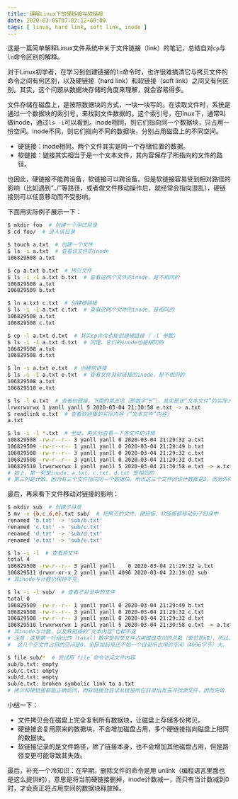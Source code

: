 ```yaml
---
title: 理解Linux下的硬链接与软链接
date: 2020-03-05T07:02:12+08:00
tags: [ linux, hard link, soft link, inode ]
---
```


这是一篇简单解释Linux文件系统中关于文件链接（link）的笔记，总结自对`cp`与`ln`命令区别的解释。

对于Linux初学者，在学习到创建链接的`ln`命令时，也许很难搞清它与拷贝文件的命令之间有何区别，以及硬链接（hard link）和软链接（soft link）之间又有何区别。其实，这个问题从数据块存储的角度来理解，就会容易得多。

文件存储在磁盘上，是按照数据块的方式，一块一块写的。在读取文件时，系统是通过一个数据块的索引号，来找到文件数据的。这个索引号，在linux下，通常叫做inode，通过`ls -i`可以看到。inode相同，则它们指向同一个数据块，只占用一份空间。inode不同，则它们指向不同的数据块，分别占用磁盘上的不同空间。

* 硬链接：inode相同，两个文件其实是同一个存储位置的数据。
* 软链接：链接其实相当于是一个文本文件，其内容保存了所指向的文件的路径。

也因此，硬链接不能跨设备，软链接可以跨设备。但是软链接容易受到相对路径的影响（比如遇到“../”等路径，或者做文件移动操作后，就经常会指向混乱），硬链接则可以任意移动而不受影响。

下面用实际例子展示一下：
```sh
$ mkdir foo  # 创建一个测试目录
$ cd foo/  # 进入该目录

$ touch a.txt  # 创建一个文件
$ ls -i a.txt  # 查看该文件的inode
106829508 a.txt

$ cp a.txt b.txt  # 拷贝文件
$ ls -i -1 a.txt b.txt  # 查看这两个文件的inode，是不相同的
106829508 a.txt
106829509 b.txt

$ ln a.txt c.txt  # 创建硬链接
$ ls -i -1 a.txt c.txt  # 查看这两个文件的inode，是相同的
106829508 a.txt
106829508 c.txt

$ cp -l a.txt d.txt  # 其实cp命令也能创建硬链接（`-l`参数）
$ ls -i -1 a.txt d.txt  # 同理，它们的inode也是相同的
106829508 a.txt
106829508 d.txt

$ ln -s a.txt e.txt  # 创建软链接
$ ls -i -1 a.txt e.txt  # 查看文件及软链接的inode，是不相同的
106829508 a.txt
106829510 e.txt

$ ls -l e.txt  # 查看软链接，下面的第五项（即数字“5”），其实是该“文本文件”的实际大小
lrwxrwxrwx 1 yanll yanll 5 2020-03-04 21:30:58 e.txt -> a.txt
$ readlink e.txt  # 查看软链接的实际内容（“文本文件”内容）
a.txt

$ ls -i -l *.txt  # 至此，再实际查看一下各文件的详情
106829508 -rw-r--r-- 3 yanll yanll 0 2020-03-04 21:29:32 a.txt
106829509 -rw-r--r-- 1 yanll yanll 0 2020-03-04 21:29:49 b.txt
106829508 -rw-r--r-- 3 yanll yanll 0 2020-03-04 21:29:32 c.txt
106829508 -rw-r--r-- 3 yanll yanll 0 2020-03-04 21:29:32 d.txt
106829510 lrwxrwxrwx 1 yanll yanll 5 2020-03-04 21:30:58 e.txt -> a.txt
# 如上，第一列是inode，a.txt、c.txt、d.txt 是相同的
# 第三列是计数，因为有三个文件指向同一个数据块，所以这三个文件的该计数都是3，而另外两个文件都是1
```

最后，再来看下文件移动对链接的影响：

```sh
$ mkdir sub  # 创建子目录
$ mv -v {b,c,d,e}.txt sub/  # 把拷贝的文件、硬链接、软链接都移动到子目录中
renamed 'b.txt' -> 'sub/b.txt'
renamed 'c.txt' -> 'sub/c.txt'
renamed 'd.txt' -> 'sub/d.txt'
renamed 'e.txt' -> 'sub/e.txt'

$ ls -i -l  # 查看原文件
total 4
106829508 -rw-r--r-- 3 yanll yanll    0 2020-03-04 21:29:32 a.txt
106829511 drwxr-xr-x 2 yanll yanll 4096 2020-03-04 22:19:02 sub
# 其inode与计数仍保持不变。

$ ls -i -l sub/  # 查看子目录中的文件
total 0
106829509 -rw-r--r-- 1 yanll yanll 0 2020-03-04 21:29:49 b.txt
106829508 -rw-r--r-- 3 yanll yanll 0 2020-03-04 21:29:32 c.txt
106829508 -rw-r--r-- 3 yanll yanll 0 2020-03-04 21:29:32 d.txt
106829510 lrwxrwxrwx 1 yanll yanll 5 2020-03-04 21:30:58 e.txt -> a.txt
# 其inode与计数，以及软链接的“文本内容”也都不变
# 注意：这里第一行给出的（total）数字是列举文件占用磁盘空间的总数（单位是kB），所以，在我的磁盘上，
#  这几个空文件占用的空间是0，全部加起来还不如一个目录所占用的空间（4096字节）大。

$ file sub/*  # 尝试用`file`命令访问文件内容
sub/b.txt: empty
sub/c.txt: empty
sub/d.txt: empty
sub/e.txt: broken symbolic link to a.txt
# 拷贝和硬链接都能正确访问，而软链接会尝试从链接所在目录出发去寻找源文件，因而失效
```

小结一下：

* 文件拷贝会在磁盘上完全复制所有数据块，让磁盘上存储多份拷贝。
* 硬链接会复用原来的数据块，不会增加磁盘占用，多个硬链接指向磁盘上相同的数据块。
* 软链接记录的是文件路径，除了链接本身，也不会增加其他磁盘占用，但是路径变更可能导致其失效。

最后，补充一个冷知识：在早期，删除文件的命令是用
unlink（编程语言里面也是这么提供的），意思是将当前硬链接删掉，inode计数减一，而只有当计数减到0时，才会真正将占用空间的数据块释放掉。
